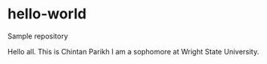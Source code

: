 # hello-world
Sample repository


Hello all.
This is Chintan Parikh I am a sophomore at Wright State University.

